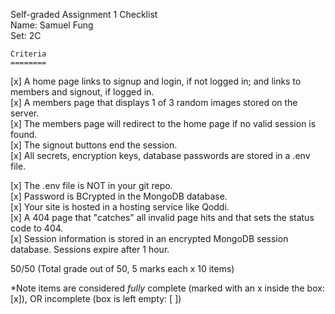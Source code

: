 Self-graded Assignment 1 Checklist  
Name: Samuel Fung  
Set: 2C  

    Criteria	
    ========
[x]  A home page links to signup and login, if not logged in; and links to members and signout, if logged in.  
[x]  A members page that displays 1 of 3 random images stored on the server.  
[x]  The members page will redirect to the home page if no valid session is found.  
[x]  The signout buttons end the session.  
[x]  All secrets, encryption keys, database passwords are stored in a .env file.  

[x]  The .env file is NOT in your git repo.  
[x]  Password is BCrypted in the MongoDB database.  
[x]  Your site is hosted in a hosting service like Qoddi.  
[x]  A 404 page that "catches" all invalid page hits and that sets the status code to 404.  
[x]  Session information is stored in an encrypted MongoDB session database. Sessions expire after 1 hour.  
 
50/50 (Total grade out of 50, 5 marks each x 10 items)  

*Note items are considered *fully* complete (marked with an x inside the box: [x]), OR incomplete (box is left empty: [ ])